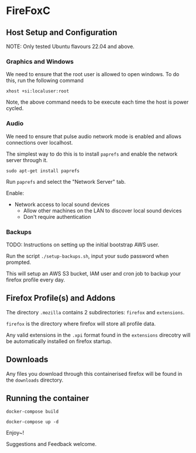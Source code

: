 # FireFoxC

## Host Setup and Configuration

NOTE: Only tested Ubuntu flavours 22.04 and above.

### Graphics and Windows

We need to ensure that the root user is allowed to open windows.
To do this, run the following command

```shell
xhost +si:localuser:root
```

Note, the above command needs to be execute each time the host is power cycled.

### Audio

We need to ensure that pulse audio network mode is enabled and allows connections over localhost.

The simplest way to do this is to install `paprefs` and enable the network server through it.

```shell
sudo apt-get install paprefs
```

Run `paprefs` and select the "Network Server" tab.

Enable:
* Network access to local sound devices
  * Allow other machines on the LAN to discover local sound devices
  * Don't require authentication

### Backups

TODO: Instructions on setting up the initial bootstrap AWS user.

Run the script `./setup-backups.sh`, input your sudo password when prompted.

This will setup an AWS S3 bucket, IAM user and cron job to backup your firefox profile every day.


## Firefox Profile(s) and Addons

The directory `.mozilla` contains 2 subdirectories: `firefox` and `extensions`.

`firefox` is the directory where firefox will store all profile data.

Any valid extensions in the `.xpi` format found in the `extensions` direcotry will be automatically installed on firefox startup.

## Downloads

Any files you download through this containerised firefox will be found in the `downloads` directory.

## Running the container

```shell
docker-compose build
```

```shell
docker-compose up -d
```

Enjoy~!

Suggestions and Feedback welcome.